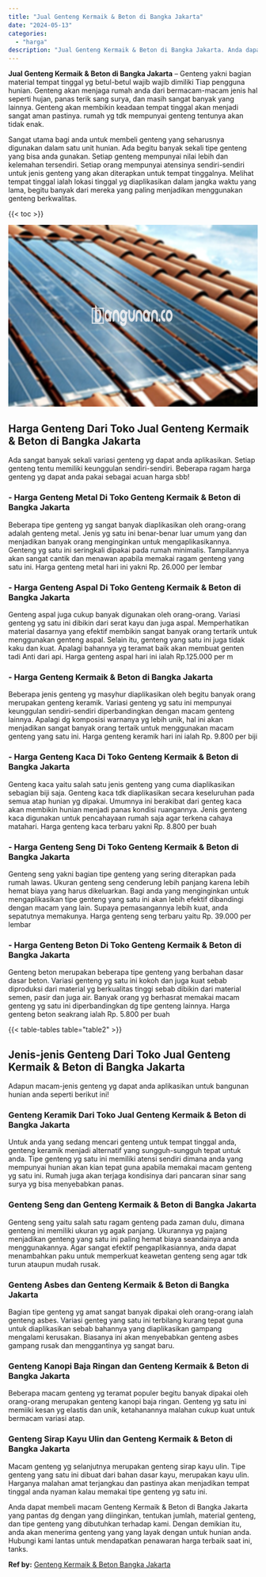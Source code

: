```yaml
---
title: "Jual Genteng Kermaik & Beton di Bangka Jakarta"
date: "2024-05-13"
categories: 
  - "harga"
description: "Jual Genteng Kermaik & Beton di Bangka Jakarta. Anda dapat membeli macam Genteng Kermaik & Beton di Bangka Jakarta yang pantas dg dengan yang diinginkan, ten..."
---
```


**Jual Genteng Kermaik & Beton di Bangka Jakarta** – Genteng yakni bagian material tempat tinggal yg betul-betul wajib wajib dimiliki Tiap pengguna hunian. Genteng akan menjaga rumah anda dari bermacam-macam jenis hal seperti hujan, panas terik sang surya, dan masih sangat banyak yang lainnya. Genteng akan membikin keadaan tempat tinggal akan menjadi sangat aman pastinya. rumah yg tdk mempunyai genteng tentunya akan tidak enak.

Sangat utama bagi anda untuk membeli genteng yang seharusnya digunakan dalam satu unit hunian. Ada begitu banyak sekali tipe genteng yang bisa anda gunakan. Setiap genteng mempunyai nilai lebih dan kelemahan tersendiri. Setiap orang mempunyai atensinya sendiri-sendiri untuk jenis genteng yang akan diterapkan untuk tempat tinggalnya. Melihat tempat tinggal ialah lokasi tinggal yg diaplikasikan dalam jangka waktu yang lama, begitu banyak dari mereka yang paling menjadikan menggunakan genteng berkwalitas.

{{< toc >}}

![Jual Genteng Kermaik & Beton di Bangka Jakarta](/images/genteng-minimalis-murah02.png)

## Harga Genteng Dari Toko Jual Genteng Kermaik & Beton di Bangka Jakarta

Ada sangat banyak sekali variasi genteng yg dapat anda aplikasikan. Setiap genteng tentu memiliki keunggulan sendiri-sendiri. Beberapa ragam harga genteng yg dapat anda pakai sebagai acuan harga sbb!

### \- Harga Genteng Metal Di Toko Genteng Kermaik & Beton di Bangka Jakarta

Beberapa tipe genteng yg sangat banyak diaplikasikan oleh orang-orang adalah genteng metal. Jenis yg satu ini benar-benar luar umum yang dan menjadikan banyak orang menginginkan untuk mengaplikasikannya. Genteng yg satu ini seringkali dipakai pada rumah minimalis. Tampilannya akan sangat cantik dan menawan apabila memakai ragam genteng yang satu ini. Harga genteng metal hari ini yakni Rp. 26.000 per lembar

### \- Harga Genteng Aspal Di Toko Genteng Kermaik & Beton di Bangka Jakarta

Genteng aspal juga cukup banyak digunakan oleh orang-orang. Variasi genteng yg satu ini dibikin dari serat kayu dan juga aspal. Memperhatikan material dasarnya yang efektif membikin sangat banyak orang tertarik untuk menggunakan genteng aspal. Selain itu, genteng yang satu ini juga tidak kaku dan kuat. Apalagi bahannya yg teramat baik akan membuat genten tadi Anti dari api. Harga genteng aspal hari ini ialah Rp.125.000 per m

### \- Harga Genteng Kermaik & Beton di Bangka Jakarta

Beberapa jenis genteng yg masyhur diaplikasikan oleh begitu banyak orang merupakan genteng keramik. Variasi genteng yg satu ini mempunyai keunggulan sendiri-sendiri diperbandingkan dengan macam genteng lainnya. Apalagi dg komposisi warnanya yg lebih unik, hal ini akan menjadikan sangat banyak orang tertaik untuk menggunakan macam genteng yang satu ini. Harga genteng keramik hari ini ialah Rp. 9.800 per biji

### \- Harga Genteng Kaca Di Toko Genteng Kermaik & Beton di Bangka Jakarta

Genteng kaca yaitu salah satu jenis genteng yang cuma diaplikasikan sebagian biji saja. Genteng kaca tdk diaplikasikan secara keseluruhan pada semua atap hunian yg dipakai. Umumnya ini berakibat dari genteg kaca akan membikin hunian menjadi panas kondisi ruangannya. Jenis genteng kaca digunakan untuk pencahayaan rumah saja agar terkena cahaya matahari. Harga genteng kaca terbaru yakni Rp. 8.800 per buah

### \- Harga Genteng Seng Di Toko Genteng Kermaik & Beton di Bangka Jakarta

Genteng seng yakni bagian tipe genteng yang sering diterapkan pada rumah lawas. Ukuran genteng seng cenderung lebih panjang karena lebih hemat biaya yang harus dikeluarkan. Bagi anda yang menginginkan untuk mengaplikasikan tipe genteng yang satu ini akan lebih efektif dibandingi dengan macam yang lain. Supaya pemasangannya lebih kuat, anda sepatutnya memakunya. Harga genteng seng terbaru yaitu Rp. 39.000 per lembar

### \- Harga Genteng Beton Di Toko Genteng Kermaik & Beton di Bangka Jakarta

Genteng beton merupakan beberapa tipe genteng yang berbahan dasar dasar beton. Variasi genteng yg satu ini kokoh dan juga kuat sebab diproduksi dari material yg berkualitas tinggi sebab dibikin dari material semen, pasir dan juga air. Banyak orang yg berhasrat memakai macam genteng yg satu ini diperbandingkan dg tipe genteng lainnya. Harga genteng beton seakrang ialah Rp. 5.800 per buah

{{< table-tables table="table2" >}}

## Jenis-jenis Genteng Dari Toko Jual Genteng Kermaik & Beton di Bangka Jakarta

Adapun macam-jenis genteng yg dapat anda aplikasikan untuk bangunan hunian anda seperti berikut ini!

### Genteng Keramik Dari Toko Jual Genteng Kermaik & Beton di Bangka Jakarta

Untuk anda yang sedang mencari genteng untuk tempat tinggal anda, genteng keramik menjadi alternatif yang sungguh-sungguh tepat untuk anda. Tipe genteng yg satu ini memiliki atensi sendiri dimana anda yang mempunyai hunian akan kian tepat guna apabila memakai macam genteng yg satu ini. Rumah juga akan terjaga kondisinya dari pancaran sinar sang surya yg bisa menyebabkan panas.

### Genteng Seng dan Genteng Kermaik & Beton di Bangka Jakarta

Genteng seng yaitu salah satu ragam genteng pada zaman dulu, dimana genteng ini memiliki ukuran yg agak panjang. Ukurannya yg pajang menjadikan genteng yang satu ini paling hemat biaya seandainya anda menggunakannya. Agar sangat efektif pengaplikasiannya, anda dapat menambahkan paku untuk memperkuat keawetan genteng seng agar tdk turun ataupun mudah rusak.

### Genteng Asbes dan Genteng Kermaik & Beton di Bangka Jakarta

Bagian tipe genteng yg amat sangat banyak dipakai oleh orang-orang ialah genteng asbes. Variasi genteg yang satu ini terbilang kurang tepat guna untuk diaplikasikan sebab bahannya yang diaplikasikan gampang mengalami kerusakan. Biasanya ini akan menyebabkan genteng asbes gampang rusak dan menggantinya yg sangat baru.

### Genteng Kanopi Baja Ringan dan Genteng Kermaik & Beton di Bangka Jakarta

Beberapa macam genteng yg teramat populer begitu banyak dipakai oleh orang-orang merupakan genteng kanopi baja ringan. Genteng yg satu ini memiiki kesan yg elastis dan unik, ketahanannya malahan cukup kuat untuk bermacam variasi atap.

### Genteng Sirap Kayu Ulin dan Genteng Kermaik & Beton di Bangka Jakarta

Macam genteng yg selanjutnya merupakan genteng sirap kayu ulin. Tipe genteng yang satu ini dibuat dari bahan dasar kayu, merupakan kayu ulin. Harganya malahan amat terjangkau dan pastinya akan menjadikan tempat tinggal anda nyaman kalau memakai tipe genteng yg satu ini.

Anda dapat membeli macam Genteng Kermaik & Beton di Bangka Jakarta yang pantas dg dengan yang diinginkan, tentukan jumlah, material genteng, dan tipe genteng yang dibutuhkan terhadap kami. Dengan demikian itu, anda akan menerima genteng yang yang layak dengan untuk hunian anda. Hubungi kami lantas untuk mendapatkan penawaran harga terbaik saat ini, tanks.

**Ref by:**  [Genteng Kermaik & Beton  Bangka Jakarta](https://id.wikipedia.org/wiki/Genteng)
